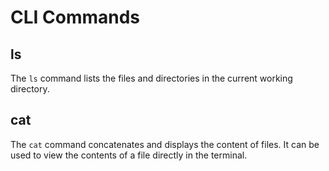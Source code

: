 # CLI Commands

## ls
The `ls` command lists the files and directories in the current working directory.

## cat
The `cat` command concatenates and displays the content of files. It can be used to view the contents of a file directly in the terminal.
